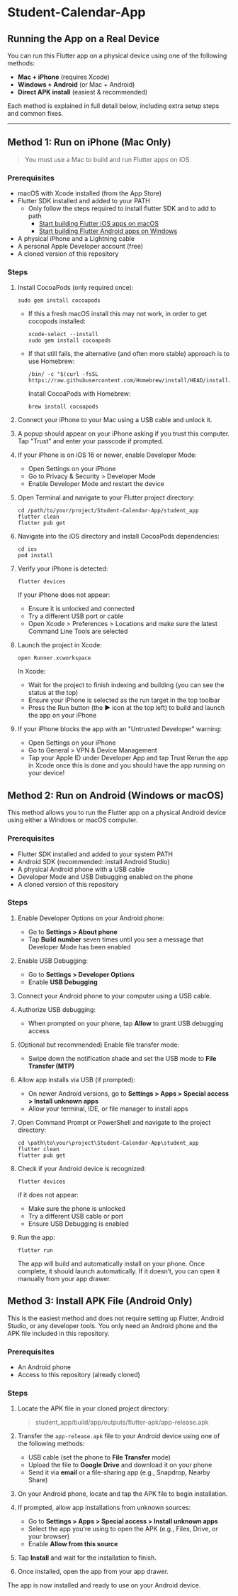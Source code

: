 # Student-Calendar-App

## Running the App on a Real Device

You can run this Flutter app on a physical device using one of the following methods:

- **Mac + iPhone** (requires Xcode)
- **Windows + Android** (or Mac + Android)
- **Direct APK install** (easiest & recommended)

Each method is explained in full detail below, including extra setup steps and common fixes.

---

## Method 1: Run on iPhone (Mac Only)

> You must use a Mac to build and run Flutter apps on iOS.

### Prerequisites

- macOS with Xcode installed (from the App Store)
- Flutter SDK installed and added to your PATH
    - Only follow the steps required to install flutter SDK and to add to path
        - [Start building Flutter iOS apps on macOS](https://docs.flutter.dev/get-started/install/macos/mobile-ios)
        - [Start building Flutter Android apps on Windows](https://docs.flutter.dev/get-started/install/windows/mobile)
- A physical iPhone and a Lightning cable
- A personal Apple Developer account (free)
- A cloned version of this repository

### Steps

1. Install CocoaPods (only required once):

   ```
   sudo gem install cocoapods
   ```

   - If this a fresh macOS install this may not work, in order to get cocopods installed:

     ```
     xcode-select --install
     sudo gem install cocoapods
     ```
   - If that still fails, the alternative (and often more stable) approach is to use Homebrew:

     ```
     /bin/ -c "$(curl -fsSL https://raw.githubusercontent.com/Homebrew/install/HEAD/install.sh)"
     ```

     Install CocoaPods with Homebrew:

     ```
     brew install cocoapods
     ```
2. Connect your iPhone to your Mac using a USB cable and unlock it.
3. A popup should appear on your iPhone asking if you trust this computer. Tap "Trust" and enter your passcode if prompted.
4. If your iPhone is on iOS 16 or newer, enable Developer Mode:

   - Open Settings on your iPhone
   - Go to Privacy & Security > Developer Mode
   - Enable Developer Mode and restart the device
5. Open Terminal and navigate to your Flutter project directory:

   ```
   cd /path/to/your/project/Student-Calendar-App/student_app
   flutter clean
   flutter pub get
   ```
6. Navigate into the iOS directory and install CocoaPods dependencies:

   ```
   cd ios 
   pod install
   ```
7. Verify your iPhone is detected:

   ```
   flutter devices
   ```

   If your iPhone does not appear:

   - Ensure it is unlocked and connected
   - Try a different USB port or cable
   - Open Xcode > Preferences > Locations and make sure the latest Command Line Tools are selected
8. Launch the project in Xcode:

   ```
   open Runner.xcworkspace
   ```

   In Xcode:

   - Wait for the project to finish indexing and building (you can see the status at the top)
   - Ensure your iPhone is selected as the run target in the top toolbar
   - Press the Run button (the ▶ icon at the top left) to build and launch the app on your iPhone
9. If your iPhone blocks the app with an "Untrusted Developer" warning:

   - Open Settings on your iPhone
   - Go to General > VPN & Device Management
   - Tap your Apple ID under Developer App and tap Trust
     Rerun the app in Xcode once this is done and you should have the app running on your device!

## Method 2: Run on Android (Windows or macOS)

This method allows you to run the Flutter app on a physical Android device using either a Windows or macOS computer.

### Prerequisites

- Flutter SDK installed and added to your system PATH
- Android SDK (recommended: install Android Studio)
- A physical Android phone with a USB cable
- Developer Mode and USB Debugging enabled on the phone
- A cloned version of this repository

### Steps

1. Enable Developer Options on your Android phone:

   - Go to **Settings > About phone**
   - Tap **Build number** seven times until you see a message that Developer Mode has been enabled
2. Enable USB Debugging:

   - Go to **Settings > Developer Options**
   - Enable **USB Debugging**
3. Connect your Android phone to your computer using a USB cable.
4. Authorize USB debugging:

   - When prompted on your phone, tap **Allow** to grant USB debugging access
5. (Optional but recommended) Enable file transfer mode:

   - Swipe down the notification shade and set the USB mode to **File Transfer (MTP)**
6. Allow app installs via USB (if prompted):

   - On newer Android versions, go to **Settings > Apps > Special access > Install unknown apps**
   - Allow your terminal, IDE, or file manager to install apps
7. Open Command Prompt or PowerShell and navigate to the project directory:

   ```
   cd \path\to\your\project\Student-Calendar-App\student_app
   flutter clean
   flutter pub get
   ```
8. Check if your Android device is recognized:

   ```
   flutter devices
   ```

   if it does not appear:

   - Make sure the phone is unlocked
   - Try a different USB cable or port
   - Ensure USB Debugging is enabled
9. Run the app:

   ```
   flutter run
   ```

   The app will build and automatically install on your phone. Once complete, it should launch automatically. If it doesn’t, you can open it manually from your app drawer.

## Method 3: Install APK File (Android Only)

This is the easiest method and does not require setting up Flutter, Android Studio, or any developer tools. You only need an Android phone and the APK file included in this repository.

### Prerequisites

- An Android phone
- Access to this repository (already cloned)

### Steps

1. Locate the APK file in your cloned project directory:

   > student_app/build/app/outputs/flutter-apk/app-release.apk
   >
2. Transfer the `app-release.apk` file to your Android device using one of the following methods:

   - USB cable (set the phone to **File Transfer** mode)
   - Upload the file to **Google Drive** and download it on your phone
   - Send it via **email** or a file-sharing app (e.g., Snapdrop, Nearby Share)
3. On your Android phone, locate and tap the APK file to begin installation.
4. If prompted, allow app installations from unknown sources:

   - Go to **Settings > Apps > Special access > Install unknown apps**
   - Select the app you're using to open the APK (e.g., Files, Drive, or your browser)
   - Enable **Allow from this source**
5. Tap **Install** and wait for the installation to finish.
6. Once installed, open the app from your app drawer.

The app is now installed and ready to use on your Android device.

